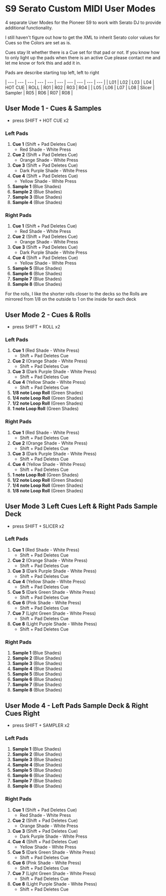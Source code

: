# S9 Serato Custom MIDI User Modes
4 separate User Modes for the Pioneer S9 to work with Serato DJ to provide additional functionality.

I still haven't figure out how to get the XML to inherit Serato color values for Cues so the Colors are set as is.

Cues stay lit whether there is a Cue set for that pad or not. If you know how to only light up the pads when there is an active Cue please contact me and let me know or fork this and add it in.

Pads are describe starting top left, left to right

| --- | --- | --- | --- | --- | --- | --- | --- | --- | --- |
| L01 | L02 | L03 | L04 | HOT CUE | ROLL | R01 | R02 | R03 | R04 |
| L05 | L06 | L07 | L08 | Slicer | Sampler | R05 | R06 | R07 | R08 |

## User Mode 1 - Cues & Samples 
- press SHIFT + HOT CUE x2

### Left Pads
1. **Cue 1** (Shift + Pad Deletes Cue)
   - Red Shade - White Press
2. **Cue 2** (Shift + Pad Deletes Cue)
   - Orange Shade - White Press
3. **Cue 3** (Shift + Pad Deletes Cue)
   - Dark Purple Shade - White Press
4. **Cue 4** (Shift + Pad Deletes Cue)
   - Yellow Shade - White Press
5. **Sample 1** (Blue Shades)
6. **Sample 2** (Blue Shades)
7. **Sample 3** (Blue Shades)
8. **Sample 4** (Blue Shades)

### Right Pads
1. **Cue 1** (Shift + Pad Deletes Cue)
   - Red Shade - White Press
2. **Cue 2** (Shift + Pad Deletes Cue)
   - Orange Shade - White Press
3. **Cue 3** (Shift + Pad Deletes Cue)
   - Dark Purple Shade - White Press
4. **Cue 4** (Shift + Pad Deletes Cue)
   - Yellow Shade - White Press
5. **Sample 5** (Blue Shades)
6. **Sample 6** (Blue Shades)
7. **Sample 7** (Blue Shades)
8. **Sample 8** (Blue Shades)

For the rolls, I like the shorter rolls closer to the decks so the Rolls are mirrored from 1/8 on the outside to 1 on the inside for each deck

## User Mode 2 - Cues & Rolls
- press SHIFT + ROLL x2

### Left Pads
1. **Cue 1** (Red Shade - White Press)
   - Shift + Pad Deletes Cue
2. **Cue 2** (Orange Shade - White Press)
   - Shift + Pad Deletes Cue
3. **Cue 3** (Dark Purple Shade - White Press)
   - Shift + Pad Deletes Cue
4. **Cue 4** (Yellow Shade - White Press)
   - Shift + Pad Deletes Cue
5. **1/8 note Loop Roll** (Green Shades)
6. **1/4 note Loop Roll** (Green Shades)
7. **1/2 note Loop Roll** (Green Shades)
8. **1 note Loop Roll** (Green Shades)

### Right Pads
1. **Cue 1** (Red Shade - White Press)
   - Shift + Pad Deletes Cue
2. **Cue 2** (Orange Shade - White Press)
   - Shift + Pad Deletes Cue
3. **Cue 3** (Dark Purple Shade - White Press)
   - Shift + Pad Deletes Cue
4. **Cue 4** (Yellow Shade - White Press)
   - Shift + Pad Deletes Cue
5. **1 note Loop Roll** (Green Shades)
6. **1/2 note Loop Roll** (Green Shades)
7. **1/4 note Loop Roll** (Green Shades)
8. **1/8 note Loop Roll** (Green Shades)

## User Mode 3 Left Cues Left & Right Pads Sample Deck
- press SHIFT + SLICER x2

### Left Pads
1. **Cue 1** (Red Shade - White Press)
   - Shift + Pad Deletes Cue
2. **Cue 2** (Orange Shade - White Press)
   - Shift + Pad Deletes Cue
3. **Cue 3** (Dark Purple Shade - White Press)
   - Shift + Pad Deletes Cue
4. **Cue 4** (Yellow Shade - White Press)
   - Shift + Pad Deletes Cue
5. **Cue 5** (Dark Green Shade - White Press)
   - Shift + Pad Deletes Cue
6. **Cue 6** (Pink Shade - White Press)
   - Shift + Pad Deletes Cue
7. **Cue 7** (Light Green Shade - White Press)
   - Shift + Pad Deletes Cue
8. **Cue 8** (Light Purple Shade - White Press)
   - Shift + Pad Deletes Cue

### Right Pads
1. **Sample 1** (Blue Shades)
2. **Sample 2** (Blue Shades)
3. **Sample 3** (Blue Shades)
4. **Sample 4** (Blue Shades)
5. **Sample 5** (Blue Shades)
6. **Sample 6** (Blue Shades)
7. **Sample 7** (Blue Shades)
8. **Sample 8** (Blue Shades)

## User Mode 4 - Left Pads Sample Deck & Right Cues Right
- press SHIFT + SAMPLER x2

### Left Pads
1. **Sample 1** (Blue Shades)
2. **Sample 2** (Blue Shades)
3. **Sample 3** (Blue Shades)
4. **Sample 4** (Blue Shades)
5. **Sample 5** (Blue Shades)
6. **Sample 6** (Blue Shades)
7. **Sample 7** (Blue Shades)
8. **Sample 8** (Blue Shades)

### Right Pads
1. **Cue 1** (Shift + Pad Deletes Cue)
   - Red Shade - White Press
2. **Cue 2** (Shift + Pad Deletes Cue)
   - Orange Shade - White Press
3. **Cue 3** (Shift + Pad Deletes Cue)
   - Dark Purple Shade - White Press
4. **Cue 4** (Shift + Pad Deletes Cue)
   - Yellow Shade - White Press
5. **Cue 5** (Dark Green Shade - White Press)
   - Shift + Pad Deletes Cue
6. **Cue 6** (Pink Shade - White Press)
   - Shift + Pad Deletes Cue
7. **Cue 7** (Light Green Shade - White Press)
   - Shift + Pad Deletes Cue
8. **Cue 8** (Light Purple Shade - White Press)
   - Shift + Pad Deletes Cue
